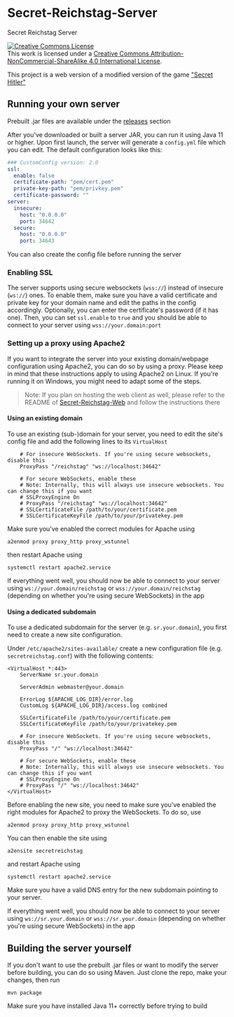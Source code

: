 # Secret-Reichstag-Server
Secret Reichstag Server

<a rel="license" href="http://creativecommons.org/licenses/by-nc-sa/4.0/"><img alt="Creative Commons License" style="border-width:0" src="https://i.creativecommons.org/l/by-nc-sa/4.0/88x31.png" /></a><br />This work is licensed under a <a rel="license" href="http://creativecommons.org/licenses/by-nc-sa/4.0/">Creative Commons Attribution-NonCommercial-ShareAlike 4.0 International License</a>.

This project is a web version of a modified version of the game ["Secret Hitler"](https://www.secrethitler.com/)

## Running your own server
Prebuilt .jar files are available under the [releases](https://github.com/MrLetsplay2003/Secret-Reichstag-Server/releases) section

After you've downloaded or built a server JAR, you can run it using Java 11 or higher. Upon first launch, the server will generate a `config.yml` file which you can edit. The default configuration looks like this:

```yaml
### CustomConfig version: 2.0
ssl: 
  enable: false
  certificate-path: "pem/cert.pem"
  private-key-path: "pem/privkey.pem"
  certificate-password: ""
server: 
  insecure: 
    host: "0.0.0.0"
    port: 34642
  secure: 
    host: "0.0.0.0"
    port: 34643
```
You can also create the config file before running the server

### Enabling SSL
The server supports using secure websockets (`wss://`) instead of insecure (`ws://`) ones. To enable them, make sure you have a valid certificate and private key for your domain name and edit the paths in the config accordingly. Optionally, you can enter the certificate's password (if it has one). Then, you can set `ssl.enable` to `true` and you should be able to connect to your server using `wss://your.domain:port`

### Setting up a proxy using Apache2
If you want to integrate the server into your existing domain/webpage configuration using Apache2, you can do so by using a proxy. Please keep in mind that these instructions apply to using Apache2 on Linux. If you're running it on Windows, you might need to adapt some of the steps.
> Note: If you plan on hosting the web client as well, please refer to the README of [Secret-Reichstag-Web](https://github.com/MrLetsplay2003/Secret-Reichstag-Web#readme) and follow the instructions there

#### Using an existing domain
To use an existing (sub-)domain for your server, you need to edit the site's config file and add the following lines to its `VirtualHost`
```apacheconf
	# For insecure WebSockets. If you're using secure websockets, disable this
	ProxyPass "/reichstag" "ws://localhost:34642"
	
	# For secure WebSockets, enable these
	# Note: Internally, this will always use insecure websockets. You can change this if you want
	# SSLProxyEngine On
	# ProxyPass "/reichstag" "ws://localhost:34642"
	# SSLCertificateFile /path/to/your/certificate.pem
	# SSLCertificateKeyFile /path/to/your/privatekey.pem
```
Make sure you've enabled the correct modules for Apache using
```
a2enmod proxy proxy_http proxy_wstunnel
```
then restart Apache using
```
systemctl restart apache2.service
```
If everything went well, you should now be able to connect to your server using `ws://your.domain/reichstag` or `wss://your.domain/reichstag` (depending on whether you're using secure WebSockets) in the app

#### Using a dedicated subdomain
To use a dedicated subdomain for the server (e.g. `sr.your.domain`), you first need to create a new site configuration.

Under `/etc/apache2/sites-available/` create a new configuration file (e.g. `secretreichstag.conf`) with the following contents:
```apacheconf
<VirtualHost *:443>
	ServerName sr.your.domain

	ServerAdmin webmaster@your.domain

	ErrorLog ${APACHE_LOG_DIR}/error.log
	CustomLog ${APACHE_LOG_DIR}/access.log combined
	
	SSLCertificateFile /path/to/your/certificate.pem
	SSLCertificateKeyFile /path/to/your/privatekey.pem
	
	# For insecure WebSockets. If you're using secure websockets, disable this
	ProxyPass "/" "ws://localhost:34642"
	
	# For secure WebSockets, enable these
	# Note: Internally, this will always use insecure websockets. You can change this if you want
	# SSLProxyEngine On
	# ProxyPass "/" "ws://localhost:34642"
</VirtualHost>
```

Before enabling the new site, you need to make sure you've enabled the right modules for Apache2 to proxy the WebSockets. To do so, use
```
a2enmod proxy proxy_http proxy_wstunnel
```
You can then enable the site using
```
a2ensite secretreichstag
```
and restart Apache using
```
systemctl restart apache2.service
```
Make sure you have a valid DNS entry for the new subdomain pointing to your server.

If everything went well, you should now be able to connect to your server using `ws://sr.your.domain` or `wss://sr.your.domain` (depending on whether you're using secure WebSockets) in the app

## Building the server yourself
If you don't want to use the prebuilt .jar files or want to modify the server before building, you can do so using Maven. Just clone the repo, make your changes, then run
```
mvn package
```
Make sure you have installed Java 11+ correctly before trying to build

